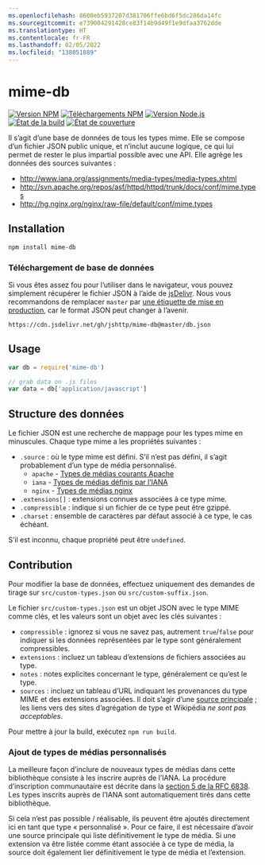 ```yaml
---
ms.openlocfilehash: 8600eb5937207d381706ffe6bd6f5dc286da14fc
ms.sourcegitcommit: e739004291428ce83f14b9d49f1e9dfaa3762dde
ms.translationtype: HT
ms.contentlocale: fr-FR
ms.lasthandoff: 02/05/2022
ms.locfileid: "138051889"
---
```

# <a name="mime-db"></a>mime-db

[![Version NPM][npm-version-image]][npm-url]
[![Téléchargements NPM][npm-downloads-image]][npm-url]
[![Version Node.js][node-image]][node-url]
[![État de la build][ci-image]][ci-url]
[![État de couverture][coveralls-image]][coveralls-url]

Il s’agit d’une base de données de tous les types mime.
Elle se compose d’un fichier JSON public unique, et n’inclut aucune logique, ce qui lui permet de rester le plus impartial possible avec une API.
Elle agrège les données des sources suivantes :

- http://www.iana.org/assignments/media-types/media-types.xhtml
- http://svn.apache.org/repos/asf/httpd/httpd/trunk/docs/conf/mime.types
- http://hg.nginx.org/nginx/raw-file/default/conf/mime.types

## <a name="installation"></a>Installation

```bash
npm install mime-db
```

### <a name="database-download"></a>Téléchargement de base de données

Si vous êtes assez fou pour l’utiliser dans le navigateur, vous pouvez simplement récupérer le fichier JSON à l’aide de [jsDelivr](https://www.jsdelivr.com/). Nous vous recommandons de remplacer `master` par [une étiquette de mise en production](https://github.com/jshttp/mime-db/tags), car le format JSON peut changer à l’avenir.

```
https://cdn.jsdelivr.net/gh/jshttp/mime-db@master/db.json
```

## <a name="usage"></a>Usage

```js
var db = require('mime-db')

// grab data on .js files
var data = db['application/javascript']
```

## <a name="data-structure"></a>Structure des données

Le fichier JSON est une recherche de mappage pour les types mime en minuscules.
Chaque type mime a les propriétés suivantes :

- `.source` : où le type mime est défini.
    S’il n’est pas défini, il s’agit probablement d’un type de média personnalisé.
    - `apache` - [Types de médias courants Apache](http://svn.apache.org/repos/asf/httpd/httpd/trunk/docs/conf/mime.types)
    - `iana` - [Types de médias définis par l’IANA](http://www.iana.org/assignments/media-types/media-types.xhtml)
    - `nginx` - [Types de médias nginx](http://hg.nginx.org/nginx/raw-file/default/conf/mime.types)
- `.extensions[]` : extensions connues associées à ce type mime.
- `.compressible` : indique si un fichier de ce type peut être gzippé.
- `.charset` : ensemble de caractères par défaut associé à ce type, le cas échéant.

S’il est inconnu, chaque propriété peut être `undefined`.

## <a name="contributing"></a>Contribution

Pour modifier la base de données, effectuez uniquement des demandes de tirage sur `src/custom-types.json` ou `src/custom-suffix.json`.

Le fichier `src/custom-types.json` est un objet JSON avec le type MIME comme clés, et les valeurs sont un objet avec les clés suivantes :

- `compressible` : ignorez si vous ne savez pas, autrement `true`/`false` pour indiquer si les données représentées par le type sont généralement compressibles.
- `extensions` : incluez un tableau d’extensions de fichiers associées au type.
- `notes` : notes explicites concernant le type, généralement ce qu’est le type.
- `sources` : incluez un tableau d’URL indiquant les provenances du type MIME et des extensions associées. Il doit s’agir d’une [source principale](https://en.wikipedia.org/wiki/Primary_source) ; les liens vers des sites d’agrégation de type et Wikipédia _ne sont pas acceptables_.

Pour mettre à jour la build, exécutez `npm run build`.

### <a name="adding-custom-media-types"></a>Ajout de types de médias personnalisés

La meilleure façon d’inclure de nouveaux types de médias dans cette bibliothèque consiste à les inscrire auprès de l’IANA. La procédure d’inscription communautaire est décrite dans la [section 5 de la RFC 6838](http://tools.ietf.org/html/rfc6838#section-5). Les types inscrits auprès de l’IANA sont automatiquement tirés dans cette bibliothèque.

Si cela n’est pas possible / réalisable, ils peuvent être ajoutés directement ici en tant que type « personnalisé ». Pour ce faire, il est nécessaire d’avoir une source principale qui liste définitivement le type de média. Si une extension va être listée comme étant associée à ce type de média, la source doit également lier définitivement le type de média et l’extension.

[ci-image]: https://badgen.net/github/checks/jshttp/mime-db/master?label=ci
[ci-url]: https://github.com/jshttp/mime-db/actions?query=workflow%3Aci
[coveralls-image]: https://badgen.net/coveralls/c/github/jshttp/mime-db/master
[coveralls-url]: https://coveralls.io/r/jshttp/mime-db?branch=master
[node-image]: https://badgen.net/npm/node/mime-db
[node-url]: https://nodejs.org/en/download
[npm-downloads-image]: https://badgen.net/npm/dm/mime-db
[npm-url]: https://npmjs.org/package/mime-db
[npm-version-image]: https://badgen.net/npm/v/mime-db
